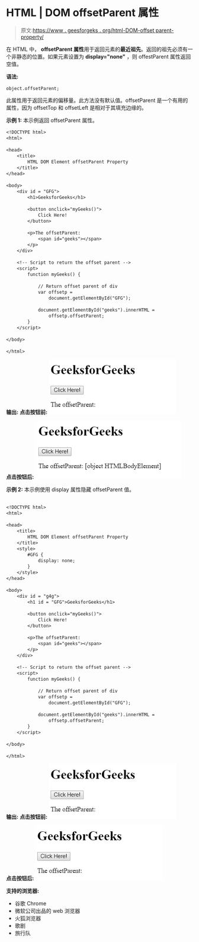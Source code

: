 # HTML | DOM offsetParent 属性

> 原文:[https://www . geesforgeks . org/html-DOM-offset parent-property/](https://www.geeksforgeeks.org/html-dom-offsetparent-property/)

在 HTML 中， **offsetParent 属性**用于返回元素的**最近祖先**。返回的祖先必须有一个非静态的位置。如果元素设置为 **display="none"** ，则 offestParent 属性返回空值。

**语法:**

```
object.offsetParent;

```

此属性用于返回元素的偏移量。此方法没有默认值。offsetParent 是一个有用的属性，因为 offsetTop 和 offsetLeft 是相对于其填充边缘的。

**示例 1:** 本示例返回 offsetParent 属性。

```
<!DOCTYPE html>
<html>

<head>
    <title>
        HTML DOM Element offsetParent Property
    </title>
</head>

<body>
    <div id = "GFG">
        <h1>GeeksforGeeks</h1>

        <button onclick="myGeeks()">
            Click Here!
        </button>

        <p>The offsetParent: 
            <span id="geeks"></span>
        </p>
    </div>

    <!-- Script to return the offset parent -->
    <script>
        function myGeeks() {

            // Return offset parent of div
            var offsetp =
                document.getElementById("GFG");

            document.getElementById("geeks").innerHTML = 
                offsetp.offsetParent;
        }
    </script>

</body>

</html>                           
```

**输出:**
**点击按钮前:**
![](img/5af3e98403a1ebf915930b33f1a2358e.png)

**点击按钮后:**
![](img/f9775c9db692d6534ab67160c67e34f7.png)

**示例 2:** 本示例使用 display 属性隐藏 offsetParent 值。

```

<!DOCTYPE html>
<html>

<head>
    <title>
        HTML DOM Element offsetParent Property
    </title>
    <style>
        #GFG {
            display: none;
        }
    </style>
</head>

<body>
    <div id = "g4g">
        <h1 id = "GFG">GeeksforGeeks</h1>

        <button onclick="myGeeks()">
            Click Here!
        </button>

        <p>The offsetParent: 
            <span id="geeks"></span>
        </p>
    </div>

    <!-- Script to return the offset parent -->
    <script>
        function myGeeks() {

            // Return offset parent of div
            var offsetp =
                document.getElementById("GFG");

            document.getElementById("geeks").innerHTML = 
                offsetp.offsetParent;
        }
    </script>

</body>

</html>                     
```

**输出:**
**点击按钮前:**
![](img/5af3e98403a1ebf915930b33f1a2358e.png)

**点击按钮后:**
![](img/5af3e98403a1ebf915930b33f1a2358e.png)

**支持的浏览器:**

*   谷歌 Chrome
*   微软公司出品的 web 浏览器
*   火狐浏览器
*   歌剧
*   旅行队